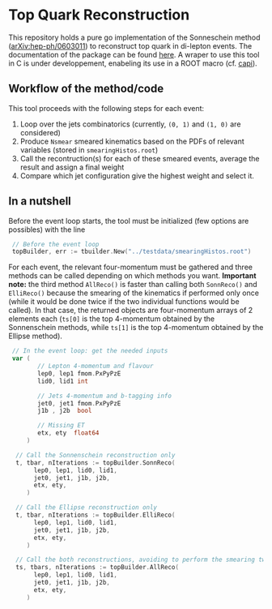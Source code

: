 # Top Quark Reconstruction

This repository holds a pure go implementation of the Sonneschein method ([arXiv:hep-ph/0603011](https://arxiv.org/abs/hep-ph/0603011))
to reconstruct top quark in di-lepton events. The documentation of the package can be found [here](https://godoc.org/github.com/rmadar/go-topquark-reco/sonn). A wraper to use this tool in C is under developpement, enabeling its use in a ROOT macro (cf. [capi](capi)).

## Workflow of the method/code

This tool proceeds with the following steps for each event:
 1. Loop over the jets combinatorics (currently, `(0, 1)` and `(1, 0)` are considered)
 2. Produce `Nsmear` smeared kinematics based on the PDFs of relevant variables (stored in `smearingHistos.root`)
 3. Call the recontruction(s) for each of these smeared events, average the result and assign a final weight
 4. Compare which jet configuration give the highest weight and select it.

## In a nutshell

Before the event loop starts, the tool must be initialized (few options are possibles) with the line

```go
 // Before the event loop
 topBuilder, err := tbuilder.New("../testdata/smearingHistos.root")
```

For each event, the relevant four-momentum must be gathered and three
methods can be called depending on which methods you want. **Important note:** the third
method `AllReco()` is faster than calling both `SonnReco()` and `ElliReco()`
because the smearing of the kinematics if performed only once (while it would be done twice if
the two individual functions would be called). In that case, the returned objects
are four-momentum arrays of 2 elements each (`ts[0]` is the top 4-momentum obtained by the
Sonnenschein methods, while `ts[1]` is the top 4-momentum obtained by the Ellipse method).
 
 
```go
 // In the event loop: get the needed inputs
 var (
        // Lepton 4-momentum and flavour
        lep0, lep1 fmom.PxPyPzE
        lid0, lid1 int

        // Jets 4-momentum and b-tagging info
        jet0, jet1 fmom.PxPyPzE
        j1b , j2b  bool

        // Missing ET
        etx, ety  float64
     )

  // Call the Sonnenschein reconstruction only
  t, tbar, nIterations := topBuilder.SonnReco(
	   lep0, lep1, lid0, lid1,
	   jet0, jet1, j1b, j2b,
	   etx, ety,
     )

  // Call the Ellipse reconstruction only
  t, tbar, nIterations := topBuilder.ElliReco(
	   lep0, lep1, lid0, lid1,
	   jet0, jet1, j1b, j2b,
	   etx, ety,
     )

  // Call the both reconstructions, avoiding to perform the smearing twice.
  ts, tbars, nIterations := topBuilder.AllReco(
	   lep0, lep1, lid0, lid1,
	   jet0, jet1, j1b, j2b, 
	   etx, ety,   
     )	   	

```